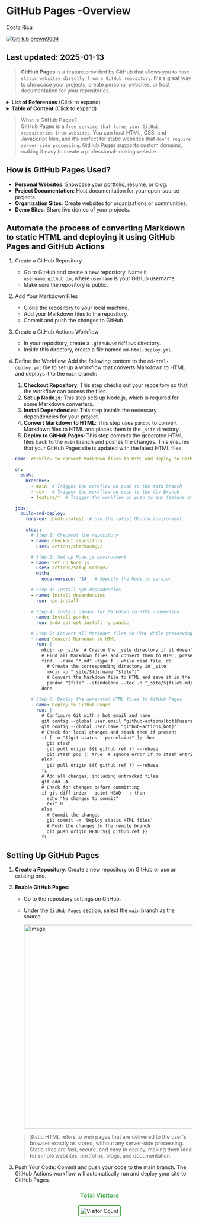 # GitHub Pages -Overview 

Costa Rica

[![GitHub](https://img.shields.io/badge/--181717?logo=github&logoColor=ffffff)](https://github.com/) [brown9804](https://github.com/brown9804)

Last updated: 2025-01-13
----------------------

> **GitHub Pages** is a feature provided by GitHub that allows you to `host static websites directly from a GitHub repository`. It's a great way to showcase your projects, create personal websites, or host documentation for your repositories. 

<details>
<summary><b>List of References</b> (Click to expand)</summary>

- [Websites for you and your projects](https://pages.github.com/)
- [Essentials of automated application deployment with GitHub Actions and GitHub Pages](https://resources.github.com/learn/pathways/automation/essentials/automated-application-deployment-with-github-actions-and-pages/)

</details>

<details>
<summary><b>Table of Content</b> (Click to expand)</summary>

- [Wiki](#wiki)
- [Content](#content)
- [How is GitHub Pages Used?](#how-is-github-pages-used)
- [Automate the process of converting Markdown to static HTML and deploying it using GitHub Pages and GitHub Actions](#automate-the-process-of-converting-markdown-to-static-html-and-deploying-it-using-github-pages-and-github-actions)
- [Setting Up GitHub Pages](#setting-up-github-pages)

</details>

> What is GitHub Pages? <br/>
> GitHub Pages is a `free service that turns your GitHub repositories into websites`. You can host HTML, CSS, and JavaScript files, and it’s perfect for static websites that `don’t require server-side processing`. GitHub Pages supports custom domains, making it easy to create a professional-looking website.

## How is GitHub Pages Used?
- **Personal Websites**: Showcase your portfolio, resume, or blog.
- **Project Documentation**: Host documentation for your open-source projects.
- **Organization Sites**: Create websites for organizations or communities.
- **Demo Sites**: Share live demos of your projects.

## Automate the process of converting Markdown to static HTML and deploying it using GitHub Pages and GitHub Actions

1. Create a GitHub Repository
      - Go to GitHub and create a new repository. Name it `username.github.io`, where `username` is your GitHub username.
      - Make sure the repository is public.
2. Add Your Markdown Files
      - Clone the repository to your local machine.
      - Add your Markdown files to the repository.
      - Commit and push the changes to GitHub.
3. Create a GitHub Actions Workflow
      - In your repository, create a `.github/workflows` directory.
      - Inside this directory, create a file named `md-html-deploy.yml`.
4. Define the Workflow: Add the following content to the `md-html-deploy.yml` file to set up a workflow that converts Markdown to HTML and deploys it to the `main` branch:
      1. **Checkout Repository**: This step checks out your repository so that the workflow can access the files.
      2. **Set up Node.js**: This step sets up Node.js, which is required for some Markdown converters.
      3. **Install Dependencies**: This step installs the necessary dependencies for your project.
      4. **Convert Markdown to HTML**: This step uses `pandoc` to convert Markdown files to HTML and places them in the `_site` directory.
      5. **Deploy to GitHub Pages**: This step commits the generated HTML files back to the `main` branch and pushes the changes. This ensures that your GitHub Pages site is updated with the latest HTML files.
      
      ```yaml
      name: Workflow to convert Markdown files to HTML and deploy to GitHub Pages
      
      on:
        push:
          branches:
            - main  # Trigger the workflow on push to the main branch
            - dev   # Trigger the workflow on push to the dev branch
            - feature/*  # Trigger the workflow on push to any feature branch
      
      jobs:
        build-and-deploy:
          runs-on: ubuntu-latest  # Use the latest Ubuntu environment
      
          steps:
            # Step 1: Checkout the repository
            - name: Checkout repository
              uses: actions/checkout@v2
      
            # Step 2: Set up Node.js environment
            - name: Set up Node.js
              uses: actions/setup-node@v2
              with:
                node-version: '14'  # Specify the Node.js version
      
            # Step 3: Install npm dependencies
            - name: Install dependencies
              run: npm install
              
            # Step 4: Install pandoc for Markdown to HTML conversion
            - name: Install pandoc
              run: sudo apt-get install -y pandoc
      
            # Step 5: Convert all Markdown files to HTML while preserving directory structure
            - name: Convert Markdown to HTML
              run: |
                mkdir -p _site  # Create the _site directory if it doesn't exist
                # Find all Markdown files and convert them to HTML, preserving directory structure
                find . -name "*.md" -type f | while read file; do
                  # Create the corresponding directory in _site
                  mkdir -p "_site/$(dirname "$file")"
                  # Convert the Markdown file to HTML and save it in the corresponding directory
                  pandoc "$file" --standalone --toc -o "_site/${file%.md}.html"
                done
      
            # Step 6: Deploy the generated HTML files to GitHub Pages
            - name: Deploy to GitHub Pages
              run: |
                # Configure Git with a bot email and name
                git config --global user.email "github-actions[bot]@users.noreply.github.com"
                git config --global user.name "github-actions[bot]"
                # Check for local changes and stash them if present
                if [ -n "$(git status --porcelain)" ]; then
                  git stash
                  git pull origin ${{ github.ref }} --rebase
                  git stash pop || true  # Ignore error if no stash entries to pop
                else
                  git pull origin ${{ github.ref }} --rebase
                fi
                # Add all changes, including untracked files
                git add -A
                # Check for changes before committing
                if git diff-index --quiet HEAD --; then
                  echo "No changes to commit"
                  exit 0
                else
                  # Commit the changes
                  git commit -m 'Deploy static HTML files'
                  # Push the changes to the remote branch
                  git push origin HEAD:${{ github.ref }}
                fi
      ```

## Setting Up GitHub Pages
1. **Create a Repository**: Create a new repository on GitHub or use an existing one.
2. **Enable GitHub Pages**:
   - Go to the repository settings on GitHub.
   - Under the `GitHub Pages` section, select the `main` branch as the source.
  
     <img width="550" alt="image" src="https://github.com/user-attachments/assets/6143fc94-5e77-45c5-8680-4f269b0dc242" />

    > Static HTML refers to web pages that are delivered to the user's browser exactly as stored, without any server-side processing. Static sites are fast, secure, and easy to deploy, making them ideal for simple websites, portfolios, blogs, and documentation.
3. Push Your Code: Commit and push your code to the main branch. The GitHub Actions workflow will automatically run and deploy your site to GitHub Pages.

<div align="center">
  <h3 style="color: #4CAF50;">Total Visitors</h3>
  <img src="https://profile-counter.glitch.me/brown9804/count.svg" alt="Visitor Count" style="border: 2px solid #4CAF50; border-radius: 5px; padding: 5px;"/>
</div>
